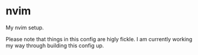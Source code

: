 # nvim
My nvim setup.

Please note that things in this config are higly fickle. I am currently working my way through building this config up.
